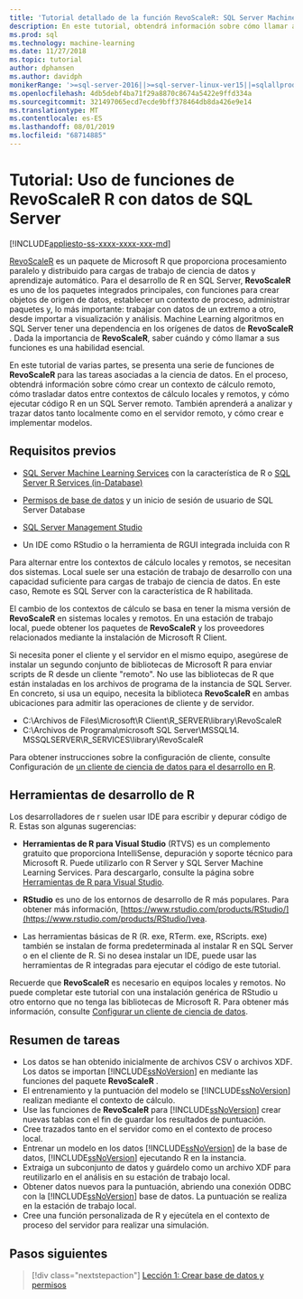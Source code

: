 ```yaml
---
title: 'Tutorial detallado de la función RevoScaleR: SQL Server Machine Learning'
description: En este tutorial, obtendrá información sobre cómo llamar a las funciones de RevoScaleR mediante la integración de SQL Server Machine Learning R.
ms.prod: sql
ms.technology: machine-learning
ms.date: 11/27/2018
ms.topic: tutorial
author: dphansen
ms.author: davidph
monikerRange: '>=sql-server-2016||>=sql-server-linux-ver15||=sqlallproducts-allversions'
ms.openlocfilehash: 4db5debf4ba71f29a8870c8674a5422e9ffd334a
ms.sourcegitcommit: 321497065ecd7ecde9bff378464db8da426e9e14
ms.translationtype: MT
ms.contentlocale: es-ES
ms.lasthandoff: 08/01/2019
ms.locfileid: "68714885"
---
```

# <a name="tutorial-use-revoscaler-r-functions-with-sql-server-data"></a>Tutorial: Uso de funciones de RevoScaleR R con datos de SQL Server
[!INCLUDE[appliesto-ss-xxxx-xxxx-xxx-md](../../includes/appliesto-ss-xxxx-xxxx-xxx-md.md)]

[RevoScaleR](https://docs.microsoft.com/machine-learning-server/r-reference/revoscaler/revoscaler) es un paquete de Microsoft R que proporciona procesamiento paralelo y distribuido para cargas de trabajo de ciencia de datos y aprendizaje automático. Para el desarrollo de R en SQL Server, **RevoScaleR** es uno de los paquetes integrados principales, con funciones para crear objetos de origen de datos, establecer un contexto de proceso, administrar paquetes y, lo más importante: trabajar con datos de un extremo a otro, desde importar a visualización y análisis. Machine Learning algoritmos en SQL Server tener una dependencia en los orígenes de datos de **RevoScaleR** . Dada la importancia de **RevoScaleR**, saber cuándo y cómo llamar a sus funciones es una habilidad esencial. 

En este tutorial de varias partes, se presenta una serie de funciones de **RevoScaleR** para las tareas asociadas a la ciencia de datos. En el proceso, obtendrá información sobre cómo crear un contexto de cálculo remoto, cómo trasladar datos entre contextos de cálculo locales y remotos, y cómo ejecutar código R en un SQL Server remoto. También aprenderá a analizar y trazar datos tanto localmente como en el servidor remoto, y cómo crear e implementar modelos.

## <a name="prerequisites"></a>Requisitos previos

+ [SQL Server Machine Learning Services](../install/sql-machine-learning-services-windows-install.md) con la característica de R o [SQL Server R Services (in-Database)](../install/sql-r-services-windows-install.md)
  
+ [Permisos de base de datos](../security/user-permission.md) y un inicio de sesión de usuario de SQL Server Database

+ [SQL Server Management Studio](https://docs.microsoft.com/sql/ssms/download-sql-server-management-studio-ssms)

+ Un IDE como RStudio o la herramienta de RGUI integrada incluida con R

Para alternar entre los contextos de cálculo locales y remotos, se necesitan dos sistemas. Local suele ser una estación de trabajo de desarrollo con una capacidad suficiente para cargas de trabajo de ciencia de datos. En este caso, Remote es SQL Server con la característica de R habilitada. 

El cambio de los contextos de cálculo se basa en tener la misma versión de **RevoScaleR** en sistemas locales y remotos. En una estación de trabajo local, puede obtener los paquetes de **RevoScaleR** y los proveedores relacionados mediante la instalación de Microsoft R Client.

Si necesita poner el cliente y el servidor en el mismo equipo, asegúrese de instalar un segundo conjunto de bibliotecas de Microsoft R para enviar scripts de R desde un cliente "remoto". No use las bibliotecas de R que están instaladas en los archivos de programa de la instancia de SQL Server. En concreto, si usa un equipo, necesita la biblioteca **RevoScaleR** en ambas ubicaciones para admitir las operaciones de cliente y de servidor.

+ C:\Archivos de Files\Microsoft\R Client\R_SERVER\library\RevoScaleR 
+ C:\Archivos de Programa\microsoft SQL Server\MSSQL14. MSSQLSERVER\R_SERVICES\library\RevoScaleR

Para obtener instrucciones sobre la configuración de cliente, consulte Configuración de [un cliente de ciencia de datos para el desarrollo en R](../r/set-up-a-data-science-client.md).


## <a name="r-development-tools"></a>Herramientas de desarrollo de R

Los desarrolladores de r suelen usar IDE para escribir y depurar código de R. Estas son algunas sugerencias:

- **Herramientas de R para Visual Studio** (RTVS) es un complemento gratuito que proporciona IntelliSense, depuración y soporte técnico para Microsoft R. Puede utilizarlo con R Server y SQL Server Machine Learning Services. Para descargarlo, consulte la página sobre [Herramientas de R para Visual Studio](https://www.visualstudio.com/vs/rtvs/).

- **RStudio** es uno de los entornos de desarrollo de R más populares. Para obtener más información, [https://www.rstudio.com/products/RStudio/](https://www.rstudio.com/products/RStudio/)vea.

- Las herramientas básicas de R (R. exe, RTerm. exe, RScripts. exe) también se instalan de forma predeterminada al instalar R en SQL Server o en el cliente de R. Si no desea instalar un IDE, puede usar las herramientas de R integradas para ejecutar el código de este tutorial.

Recuerde que **RevoScaleR** es necesario en equipos locales y remotos. No puede completar este tutorial con una instalación genérica de RStudio u otro entorno que no tenga las bibliotecas de Microsoft R. Para obtener más información, consulte [Configurar un cliente de ciencia de datos](../r/set-up-a-data-science-client.md).

## <a name="summary-of-tasks"></a>Resumen de tareas

+ Los datos se han obtenido inicialmente de archivos CSV o archivos XDF. Los datos se importan [!INCLUDE[ssNoVersion](../../includes/ssnoversion-md.md)] en mediante las funciones del paquete **RevoScaleR** .
+ El entrenamiento y la puntuación del modelo se [!INCLUDE[ssNoVersion](../../includes/ssnoversion-md.md)] realizan mediante el contexto de cálculo. 
+ Use las funciones de **RevoScaleR** para [!INCLUDE[ssNoVersion](../../includes/ssnoversion-md.md)] crear nuevas tablas con el fin de guardar los resultados de puntuación.
+ Cree trazados tanto en el servidor como en el contexto de proceso local.
+ Entrenar un modelo en los datos [!INCLUDE[ssNoVersion](../../includes/ssnoversion-md.md)] de la base de datos, [!INCLUDE[ssNoVersion](../../includes/ssnoversion-md.md)] ejecutando R en la instancia.
+ Extraiga un subconjunto de datos y guárdelo como un archivo XDF para reutilizarlo en el análisis en su estación de trabajo local.
+ Obtener datos nuevos para la puntuación, abriendo una conexión ODBC con la [!INCLUDE[ssNoVersion](../../includes/ssnoversion-md.md)] base de datos. La puntuación se realiza en la estación de trabajo local.
+ Cree una función personalizada de R y ejecútela en el contexto de proceso del servidor para realizar una simulación.

## <a name="next-steps"></a>Pasos siguientes

> [!div class="nextstepaction"]
> [Lección 1: Crear base de datos y permisos](deepdive-work-with-sql-server-data-using-r.md)